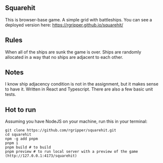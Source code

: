 ## Squarehit

This is browser-base game. A simple grid with battleships.
You can see a deployed version here: https://rgripper.github.io/squarehit/

## Rules

When all of the ships are sunk the game is over.
Ships are randomly allocated in a way that no ships are adjacent to each other.

## Notes

I know ship adjacency condition is not in the assignment, but it makes sense to have it.
Written in React and Typescript.
There are also a few basic unit tests.

## Hot to run

Assuming you have NodeJS on your machine, run this in your terminal:

```shell
git clone https://github.com/rgripper/squarehit.git
cd squarehit
npm -g add pnpm
pnpm i
pnpm build # to build
pnpm preview # to run local server with a preview of the game (http://127.0.0.1:4173/squarehit)
```
